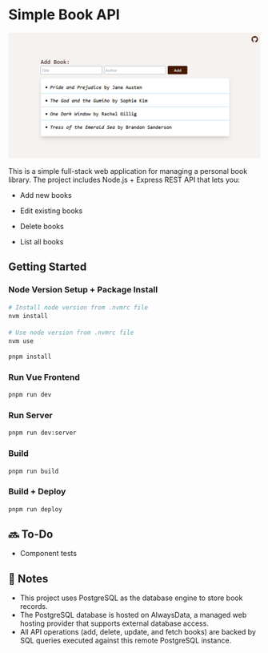 # Simple Book API

![screenshot](public/screenshot.png)

This is a simple full-stack web application for managing a personal book library. The project includes Node.js + Express REST API that lets you:

- Add new books

- Edit existing books

- Delete books

- List all books

## Getting Started

### Node Version Setup + Package Install

```sh
# Install node version from .nvmrc file
nvm install

# Use node version from .nvmrc file
nvm use
```

```sh
pnpm install
```

### Run Vue Frontend

```sh
pnpm run dev
```

### Run Server

```sh
pnpm run dev:server
```

### Build

```sh
pnpm run build
```

### Build + Deploy

```sh
pnpm run deploy
```

## 🔜 To-Do

- Component tests

## 📌 Notes

- This project uses PostgreSQL as the database engine to store book records.
- The PostgreSQL database is hosted on AlwaysData, a managed web hosting provider that supports external database access.
- All API operations (add, delete, update, and fetch books) are backed by SQL queries executed against this remote PostgreSQL instance.
